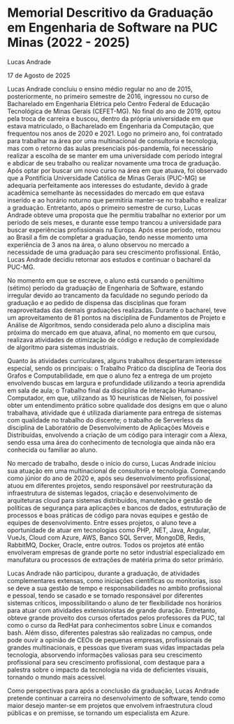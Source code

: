 # Memorial Descritivo da Graduação em Engenharia de Software na PUC Minas (2022 - 2025)

Lucas Andrade

17 de Agosto de 2025

Lucas Andrade concluiu o ensino médio regular no ano de 2015, posteriormente, no primeiro semestre de 2016, ingressou no curso de Bacharelado em Engenharia Elétrica pelo Centro Federal de Educação Tecnológica de Minas Gerais (CEFET-MG). No final do ano de 2019, optou pela troca de carreira e buscou, dentro da própria universidade em que estava matriculado, o Bacharelado em Engenharia da Computação, que frequentou nos anos de 2020 e 2021. Logo no primeiro ano, foi contratado para trabalhar na área por uma multinacional de consultoria e tecnologia, mas com o retorno das aulas presenciais pós-pandemia, foi necessário realizar a escolha de se manter em uma universidade com período integral e abdicar de seu trabalho ou realizar novamente uma troca de graduação. Após optar por buscar um novo curso na área em que atuava, foi observado que a Pontifícia Universidade Católica de Minas Gerais (PUC-MG) se adequaria perfeitamente aos interesses do estudante, devido à grade acadêmica semelhante às necessidades do mercado em que estava inserido e ao horário noturno que permitiria manter-se no trabalho e realizar a graduação. Entretanto, após o primeiro semestre de curso, Lucas Andrade obteve uma proposta que lhe permitiu trabalhar no exterior por um período de seis meses, e durante esse tempo trancou a universidade para buscar experiências profissionais na Europa. Após esse período, retornou ao Brasil a fim de completar a graduação, tendo nesse momento uma experiência de 3 anos na área, o aluno observou no mercado a necessidade de uma graduação para seu crescimento profissional. Então, Lucas Andrade decidiu retornar aos estudos e continuar o bacharel da PUC-MG.

No momento em que se escreve, o aluno está cursando o penúltimo (sétimo) período da graduação de Engenharia de Software, estando irregular devido ao trancamento da faculdade no segundo período da graduação e ao pedido de dispensa das disciplinas que foram reaproveitadas das demais graduações realizadas. Durante o bacharel, teve um aproveitamento de 81 pontos na disciplina de Fundamentos de Projeto e Análise de Algoritmos, sendo considerada pelo aluno a disciplina mais próxima do mercado em que atuava, afinal, no momento em que cursou, realizava atividades de otimização de código e redução de complexidade de algoritmo para sistemas industriais.

Quanto às atividades curriculares, alguns trabalhos despertaram interesse especial, sendo os principais: o Trabalho Prático da disciplina de Teoria dos Grafos e Computabilidade, em que o aluno fez a entrega de um projeto envolvendo buscas em largura e profundidade utilizando a teoria aprendida em sala de aula; o Trabalho final da disciplina de Interação Humano-Computador, em que, utilizando as 10 heurísticas de Nielsen, foi possível obter um entendimento prático sobre qualidade dos designs em que o aluno trabalhava, atividade que é utilizada diariamente para entrega de sistemas com qualidade no trabalho do discente; o trabalho de Serverless da disciplina de Laboratório de Desenvolvimento de Aplicações Móveis e Distribuídas, envolvendo a criação de um código para interagir com a Alexa, sendo essa uma área do conhecimento de tecnologia que ainda não era conhecida ou familiar ao aluno.

No mercado de trabalho, desde o início do curso, Lucas Andrade iniciou sua atuação em uma multinacional de consultoria e tecnologia. Começando como júnior do ano de 2020 e, após seu desenvolvimento profissional, atuou em diferentes projetos, sendo responsável por reestruturação da infraestrutura de sistemas legados, criação e desenvolvimento de arquiteturas cloud para sistemas distribuídos, manutenção e gestão de políticas de segurança para aplicações e bancos de dados, estruturação de processos e boas práticas de código para novas equipes e gestão de equipes de desenvolvimento. Entre esses projetos, o aluno teve a oportunidade de atuar em tecnologias como PHP, .NET, Java, Angular, VueJs, Cloud com Azure, AWS, Banco SQL Server, MongoDB, Redis, RabbitMQ, Docker, Oracle, entre outros. Todos os projetos até então envolveram empresas de grande porte no setor industrial especializado em manufatura ou processos de extrações de matéria prima do setor primário.

Lucas Andrade não participou, durante a graduação, de atividades complementares extensas, como iniciações científicas ou monitorias, isso se deve a sua gestão de tempo e responsabilidades no ambito profissional e pessoal, tendo se casado e se tornado responsável por diferentes sistemas críticos, impossibilitando o aluno de ter flexibilidade nos horários para atuar com atividades extensionistas de grande duração. Entretanto, obteve grande proveito dos cursos ofertados pelos professores da PUC, tal como o curso da RedHat para conhecimentos sobre Linux e comandos bash. Além disso, diferentes palestras são realizadas no campus, onde pode ouvir a opinião de CEOs de pequenas empresas, profissionais de grandes multinacionais, e pessoas que tiveram suas vidas impactadas pela tecnologia, absorvendo informações valiosas para seu crescimento profissional para seu crescimento profissional, com destaque para a palestra sobre o impacto da tecnologia na vida de deficientes visuais, tornando o mundo mais acessível.

Como perspectivas para após a conclusão da graduação, Lucas Andrade pretende continuar a carreira no desenvolvimento de software, tendo como maior desejo manter-se em projetos que envolvem infraestrutura cloud públicas e on premisse, se tornando um especialista em Azure.
